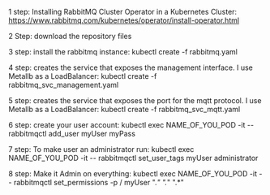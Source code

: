 1 step:
  Installing RabbitMQ Cluster Operator in a Kubernetes Cluster: https://www.rabbitmq.com/kubernetes/operator/install-operator.html

2 Step:
  download the repository files
  
3 step:
  install the rabbitmq instance: kubectl create -f rabbitmq.yaml

4 step:
  creates the service that exposes the management interface. I use Metallb as a LoadBalancer: kubectl create -f rabbitmq_svc_management.yaml
  
5 step:
  creates the service that exposes the port for the mqtt protocol. I use Metallb as a LoadBalancer: kubectl create -f rabbitmq_svc_mqtt.yaml
  
6 step:
  create your user account: kubectl exec NAME_OF_YOU_POD -it -- rabbitmqctl add_user myUser myPass

7 step:
  To make user an administrator run: kubectl exec NAME_OF_YOU_POD -it -- rabbitmqctl set_user_tags myUser administrator

8 step:
  Make it Admin on everything: kubectl exec NAME_OF_YOU_POD -it -- rabbitmqctl set_permissions -p / myUser ".*" ".*" ".*"

